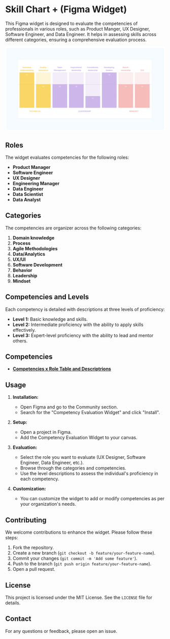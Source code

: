# Skill Chart + (Figma Widget)

This Figma widget is designed to evaluate the competencies of professionals in various roles, such as Product Manger, UX Designer, Software Engineer, and Data Engineer. It helps in assessing skills across different categories, ensuring a comprehensive evaluation process.

![Widget Preview](./images/CoverArt.png)

## Roles

The widget evaluates competencies for the following roles:

- **Product Manager**
- **Software Engineer**
- **UX Designer**
- **Engineering Manager**
- **Data Engineer**
- **Data Scientist**
- **Data Analyst**

## Categories

The competencies are organizer across the following categories:

1. **Domain knowledge**
2. **Process**
3. **Agile Methodologies**
4. **Data/Analytics**
5. **UX/UI**
6. **Software Development**
7. **Behavior**
8. **Leadership**
9. **Mindset**


## Competencies and Levels

Each competency is detailed with descriptions at three levels of proficiency:

- **Level 1:** Basic knowledge and skills.
- **Level 2:** Intermediate proficiency with the ability to apply skills effectively.
- **Level 3:** Expert-level proficiency with the ability to lead and mentor others.

## Competencies

- **[Competencies x Role Table and Descriptrions](./docs/skill-descriptions.md)**


## Usage

1. **Installation:**
   - Open Figma and go to the Community section.
   - Search for the "Competency Evaluation Widget" and click "Install".

2. **Setup:**
   - Open a project in Figma.
   - Add the Competency Evaluation Widget to your canvas.

3. **Evaluation:**
   - Select the role you want to evaluate (UX Designer, Software Engineer, Data Engineer, etc.).
   - Browse through the categories and competencies.
   - Use the level descriptions to assess the individual's proficiency in each competency.

4. **Customization:**
   - You can customize the widget to add or modify competencies as per your organization's needs.

## Contributing

We welcome contributions to enhance the widget. Please follow these steps:

1. Fork the repository.
2. Create a new branch (`git checkout -b feature/your-feature-name`).
3. Commit your changes (`git commit -m 'Add some feature'`).
4. Push to the branch (`git push origin feature/your-feature-name`).
5. Open a pull request.

## License

This project is licensed under the MIT License. See the `LICENSE` file for details.

## Contact

For any questions or feedback, please open an issue.

